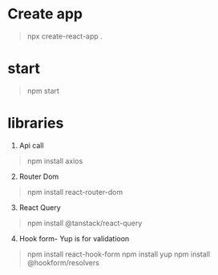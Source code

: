 # Create app
> npx create-react-app .

# start 
> npm start


#  libraries
1. Api call
> npm install axios    
2. Router Dom
> npm install react-router-dom
3. React Query
> npm install @tanstack/react-query
4. Hook form- Yup is for validatioon
>npm install react-hook-form
>npm install yup
> npm install @hookform/resolvers
